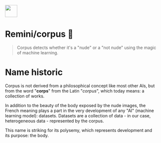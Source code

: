 <img src="https://avatars.githubusercontent.com/u/81774317?s=200&v=4" width="40" />

# Remini/corpus 👤
> Corpus detects whether it's a "nude" or a "not nude" using the magic of machine learning.

# Name historic
Corpus is not derived from a philosophical concept like most other AIs, but from the word "**corps**" from the Latin "_corpus_", which today means: a collection of works.

In addition to the beauty of the body exposed by the nude images, the French meaning plays a part in the very development of any "AI" (machine learning model): datasets. Datasets are a collection of data - in our case, heterogeneous data - represented by the corpus.

This name is striking for its polysemy, which represents development and its purpose: the body.
